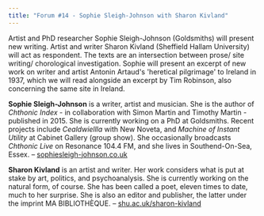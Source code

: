 ```yaml
---
title: "Forum #14 - Sophie Sleigh-Johnson with Sharon Kivland"
---
```


Artist and PhD researcher Sophie Sleigh-Johnson (Goldsmiths) will present new writing. Artist and writer Sharon Kivland (Sheffield Hallam University) will act as respondent. The texts are an intersection between prose/ site writing/ chorological investigation. Sophie will present an excerpt of new work on writer and artist Antonin Artaud's 'heretical pilgrimage' to Ireland in 1937, which we will read alongside an excerpt by Tim Robinson, also concerning the same site in Ireland.

**Sophie Sleigh-Johnson** is a writer, artist and musician. She is the author of *Chthonic Index* - in collaboration with Simon Martin and Timothy Martin - published in 2015. She is currently working on a PhD at Goldsmiths. Recent projects include *Cealdwiellla* with New Noveta, and *Machine of Instant Utility* at Cabinet Gallery (group show). She occasionally broadcasts *Chthonic Live* on Resonance 104.4 FM, and she lives in Southend-On-Sea, Essex. – [sophiesleigh-johnson.co.uk](http://www.sophiesleigh-johnson.co.uk)

**Sharon Kivland** is an artist and writer. Her work considers what is put at stake by art, politics, and psychoanalysis. She is currently working on the natural form, of course. She has been called a poet, eleven times to date, much to her surprise. She is also an editor and publisher, the latter under the imprint MA BIBLIOTHÈQUE. – [shu.ac.uk/sharon-kivland](https://www.shu.ac.uk/about-us/our-people/staff-profiles/sharon-kivland)

